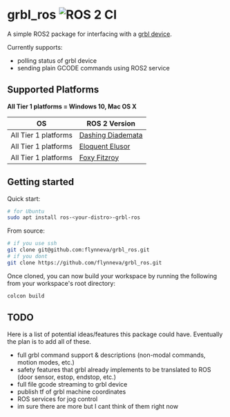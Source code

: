 # grbl_ros ![ROS 2 CI](https://github.com/flynneva/grbl_ros/workflows/ROS%202%20CI/badge.svg)

A simple ROS2 package for interfacing with a [grbl device](https://github.com/gnea/grbl).

Currently supports:
- polling status of grbl device
- sending plain GCODE commands using ROS2 service

## Supported Platforms
**All Tier 1 platforms = Windows 10, Mac OS X**

OS           | ROS 2 Version | 
------------ | ------------- | 
All Tier 1 platforms | [Dashing Diademata](https://index.ros.org/doc/ros2/Releases/Release-Dashing-Diademata/) | 
All Tier 1 platforms | [Eloquent Elusor](https://index.ros.org/doc/ros2/Releases/Release-Eloquent-Elusor/) | 
All Tier 1 platforms | [Foxy Fitzroy](https://index.ros.org/doc/ros2/Releases/Release-Foxy-Fitzroy/) | 

## Getting started

Quick start:
```bash
# for Ubuntu
sudo apt install ros-<your-distro>-grbl-ros
```

From source:
```bash
# if you use ssh
git clone git@github.com:flynneva/grbl_ros.git
# if you dont
git clone https://github.com/flynneva/grbl_ros.git
```

Once cloned, you can now build your workspace by running the following from your workspace's root directory:
```bash
colcon build
```

## TODO
Here is a list of potential ideas/features this package could have. Eventually the plan is to add all of these.
- full grbl command support & descriptions (non-modal commands, motion modes, etc.)
- safety features that grbl already implements to be translated to ROS (door sensor, estop, endstop, etc.)
- full file gcode streaming to grbl device
- publish tf of grbl machine coordinates
- ROS services for jog control
- im sure there are more but I cant think of them right now
